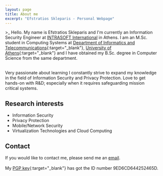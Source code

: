 ```yaml
---
layout: page
title: About me
excerpt: "Efstratios Skleparis - Personal Webpage"
---
```


 \><span class="blink_text">_</span> Hello. My name is Efstratios Skleparis and I'm currently an Information Security Engineer at [INTRASOFT International](https://www.intrasoft-intl.com) in Athens. I am an M.Sc. student in Computing Systems at [Department of Informatics and Telecommunications](http://di.uoa.gr/eng){:target="_blank"}, [University of Athens](http://en.uoa.gr){:target="_blank"} and I have obtained my B.Sc. degree in Computer Science from the same department. 


 <br/>Very passionate about learning I constantly strive to expand my knowledge in the field of Information Security and Privacy Protection. Love to get hands-on with R&D; especially when it requires safeguarding mission critical systems.

## Research interests

* Information Security
* Privacy Protection
* Mobile/Network Security
* Virtualization Technologies and Cloud Computing

## Contact

If you would like to contact me, please send me an [email](mailto:eskleparis@gmail.com).
<br/>
<br/>My [PGP key](/misc/pkey.txt){:target="_blank"} has got the ID number 9ED6CD644252465D. 
